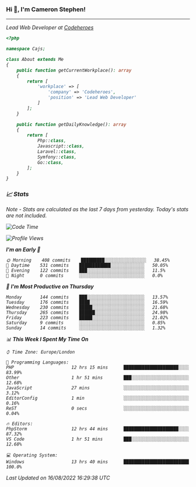 ### Hi 👋, I'm Cameron Stephen!
<hr>
<p><em>Lead Web Developer at <a href="https://codeheroes.co.uk">Codeheroes</a></p>


```php
<?php

namespace Cajs;

class About extends Me
{
    public function getCurrentWorkplace(): array
    {
        return [
            'workplace' => [
                'company' => 'Codeheroes',
                'position' => 'Lead Web Developer'
            ]
        ];
    }

    public function getDailyKnowledge(): array
    {
        return [
            Php::class,
            Javascript::class,
            Laravel::class,
            Symfony::class,
            Go::class,
        ];
    }
}
```

### 📈 Stats
<p><em>Note - Stats are calculated as the last 7 days from yesterday. Today's stats are not included.</em></p>


<!--START_SECTION:waka-->
![Code Time](http://img.shields.io/badge/Code%20Time-3%2C085%20hrs%2038%20mins-blue)

![Profile Views](http://img.shields.io/badge/Profile%20Views-0-blue)

**I'm an Early 🐤** 

```text
🌞 Morning    408 commits    █████████░░░░░░░░░░░░░░░░   38.45% 
🌆 Daytime    531 commits    ████████████░░░░░░░░░░░░░   50.05% 
🌃 Evening    122 commits    ███░░░░░░░░░░░░░░░░░░░░░░   11.5% 
🌙 Night      0 commits      ░░░░░░░░░░░░░░░░░░░░░░░░░   0.0%

```
📅 **I'm Most Productive on Thursday** 

```text
Monday       144 commits    ███░░░░░░░░░░░░░░░░░░░░░░   13.57% 
Tuesday      176 commits    ████░░░░░░░░░░░░░░░░░░░░░   16.59% 
Wednesday    230 commits    █████░░░░░░░░░░░░░░░░░░░░   21.68% 
Thursday     265 commits    ██████░░░░░░░░░░░░░░░░░░░   24.98% 
Friday       223 commits    █████░░░░░░░░░░░░░░░░░░░░   21.02% 
Saturday     9 commits      ░░░░░░░░░░░░░░░░░░░░░░░░░   0.85% 
Sunday       14 commits     ░░░░░░░░░░░░░░░░░░░░░░░░░   1.32%

```


📊 **This Week I Spent My Time On** 

```text
⌚︎ Time Zone: Europe/London

💬 Programming Languages: 
PHP                      12 hrs 15 mins      █████████████████████░░░░   83.99% 
Other                    1 hr 51 mins        ███░░░░░░░░░░░░░░░░░░░░░░   12.68% 
JavaScript               27 mins             ░░░░░░░░░░░░░░░░░░░░░░░░░   3.12% 
EditorConfig             1 min               ░░░░░░░░░░░░░░░░░░░░░░░░░   0.16% 
ReST                     0 secs              ░░░░░░░░░░░░░░░░░░░░░░░░░   0.04%

🔥 Editors: 
PhpStorm                 12 hrs 44 mins      █████████████████████░░░░   87.32% 
VS Code                  1 hr 51 mins        ███░░░░░░░░░░░░░░░░░░░░░░   12.68%

💻 Operating System: 
Windows                  13 hrs 40 mins      █████████████████████████   100.0%

```


 Last Updated on 16/08/2022 16:29:38 UTC
<!--END_SECTION:waka-->
